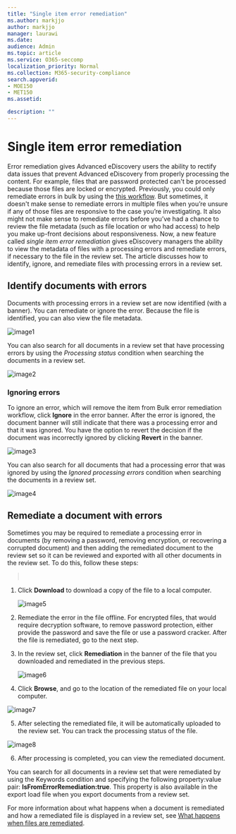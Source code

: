 ```yaml
---
title: "Single item error remediation"
ms.author: markjjo
author: markjjo
manager: laurawi
ms.date: 
audience: Admin
ms.topic: article
ms.service: O365-seccomp
localization_priority: Normal
ms.collection: M365-security-compliance 
search.appverid: 
- MOE150
- MET150
ms.assetid: 

description: ""
---
```


# Single item error remediation

Error remediation gives Advanced eDiscovery users the ability to rectify data issues that prevent Advanced eDiscovery from properly processing the content. For example, files that are password protected can't be processed because those files are locked or encrypted. Previously, you could only remediate errors in bulk by using the [<span class="underline">this workflow</span>](https://docs.microsoft.com/en-us/office365/securitycompliance/compliance20/error-remediation). But sometimes, it doesn't make sense to remediate errors in multiple files when you’re unsure if any of those files are responsive to the case you’re investigating. It also might not make sense to remediate errors before you’ve had a chance to review the file metadata (such as file location or who had access) to help you make up-front decisions about responsiveness. Now, a new feature called *single item error remediation* gives eDiscovery managers the ability to view the metadata of files with a processing errors and remediate errors, if necessary to the file in the review set. The article discusses how to identify, ignore, and remediate files with processing errors in a review set.

## Identify documents with errors

Documents with processing errors in a review set are now identified (with a banner). You can remediate or ignore the error. Because the file is identified, you can also view the file metadata.

![image1](media/SIERimage1.png)


You can also search for all documents in a review set that have processing errors by using the *Processing status* condition when searching the documents in a review set.

![image2](media/SIERimage2.png)

### Ignoring errors

To ignore an error, which will remove the item from Bulk error remediation workflow, click **Ignore** in the error banner. After the error is ignored, the document banner will still indicate that there was a processing error and that it was ignored. You have the option to revert the decision if the document was incorrectly ignored by clicking **Revert** in the banner.

![image3](media/SIERimage3.png)


You can also search for all documents that had a processing error that was ignored by using the *Ignored processing errors* condition when searching the documents in a review set.

![image4](media/SIERimage4.png)


## Remediate a document with errors

Sometimes you may be required to remediate a processing error in documents (by removing a password, removing encryption, or recovering a corrupted document) and then adding the remediated document to the review set so it can be reviewed and exported with all other documents in the review set. To do this, follow these steps:

>  

1. Click **Download** to download a copy of the file to a local computer.

   ![image5](media/SIERimage5.png)

2.  Remediate the error in the file offline. For encrypted files, that would require decryption software, to remove password protection, either provide the password and save the file or use a password cracker. After the file is remediated, go to the next step.

3. In the review set, click **Remediation** in the banner of the file that you downloaded and remediated in the previous steps.

   ![image6](media/SIERimage6.png)


4.  Click **Browse**, and go to the location of the remediated file on your local computer.

   ![image7](media/SIERimage7.png)

5.  After selecting the remediated file, it will be automatically uploaded to the review set. You can track the processing status of the file.

  ![image8](media/SIERimage8.png)

6.  After processing is completed, you can view the remediated document.

You can search for all documents in a review set that were remediated by using the Keywords condition and specifying the following property:value pair: **IsFromErrorRemediation:true**. This property is also available in the export load file when you export documents from a review set.

For more information about what happens when a document is remediated and how a remediated file is displayed in a review set, see [<span class="underline">What happens when files are remediated</span>](https://docs.microsoft.com/office365/securitycompliance/compliance20/error-remediation#what-happens-when-files-are-remediated).

